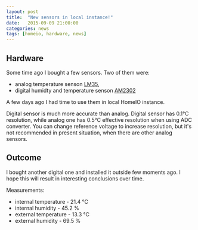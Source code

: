 ```yaml
---
layout: post
title:  "New sensors in local instance!"
date:   2015-09-09 21:00:00
categories: news
tags: [homeio, hardware, news]
---
```


[analog-temp]:                  http://www.ti.com/lit/ds/symlink/lm35.pdf
[digital-tmp-hum]:              http://akizukidenshi.com/download/ds/aosong/AM2302.pdf

Hardware
--------

Some time ago I bought a few sensors. Two of them were:

* analog temperature senson [LM35][analog-temp],
* digital humidty and temperature senson [AM2302][digital-tmp-hum]

A few days ago I had time to use them in local HomeIO instance.

Digital sensor is much more accurate than analog. Digital sensor has 0.1&deg;C resolution, while analog one has 0.5&deg;C
effective resolution when using ADC converter. You can change reference voltage to increase resolution, but it's not recommended
in present situation, when there are other analog sensors.

Outcome
-------

I bought another digital one and installed it outside few moments ago. I hope this will result in interesting conclusions over time.

Measurements:

* internal temperature - 21.4 &deg;C
* internal humidity - 45.2 %
* external temperature - 13.3 &deg;C
* external humidity - 69.5 %
